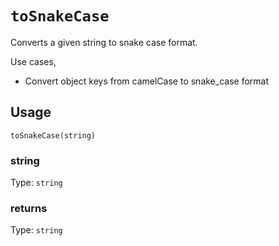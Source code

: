 # `toSnakeCase`

Converts a given string to snake case format.

Use cases,

- Convert object keys from camelCase to snake_case format

## Usage

`toSnakeCase(string)`

### string

Type: `string`

### returns

Type: `string`
